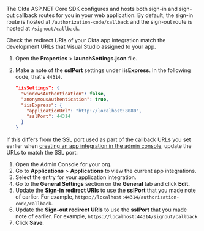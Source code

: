 The Okta ASP.NET Core SDK configures and hosts both sign-in and sign-out callback routes for you in your web application. By default, the sign-in route is hosted at `/authorization-code/callback` and the sign-out route is hosted at `/signout/callback`.

Check the redirect URIs of your Okta app integration match the development URLs that Visual Studio assigned to your app.

1. Open the **Properties** > **launchSettings.json** file.
1. Make a note of the **sslPort** settings under **iisExpress**. In the following code, that's `44314`.

   ```json
   "iisSettings": {
     "windowsAuthentication": false,
     "anonymousAuthentication": true,
     "iisExpress": {
       "applicationUrl": "http://localhost:8080",
       "sslPort": 44314
     }
   }
   ```

If this differs from the SSL port used as part of the callback URLs you set earlier when [creating an app integration in the admin console](#create-an-app-integration-in-the-admin-console), update the URLs to match the SSL port:

1. Open the Admin Console for your org.
1. Go to **Applications** > **Applications** to view the current app integrations.
1. Select the entry for your application integration.
1. Go to the **General Settings** section on the **General** tab and click **Edit**.
1. Update the **Sign-in redirect URIs** to use the **sslPort** that you made note of earlier. For example, `https://localhost:44314/authorization-code/callback`.
1. Update the **Sign-out redirect URIs** to use the **sslPort** that you made note of earlier. For example, `https://localhost:44314/signout/callback`
1. Click **Save**.
